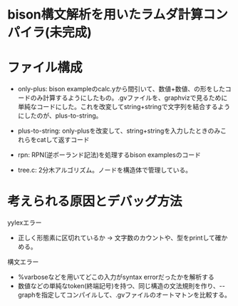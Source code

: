 # bison構文解析を用いたラムダ計算コンパイラ(未完成)

# ファイル構成

- only-plus: bison exampleのcalc.yから間引いて、数値+数値、の形をしたコードのみ計算するようにしたもの。.gvファイルを、graphvizで見るために単純なコードにした。これを改変してstring+stringで文字列を結合するようにしたのが、plus-to-string。

- plus-to-string: only-plusを改変して、string+stringを入力したときのみこれらをcatして返すコード

- rpn: RPN(逆ポーランド記法)を処理するbison examplesのコード

- tree.c: 2分木アルゴリズム。ノードを構造体で管理している。

# 考えられる原因とデバッグ方法

yylexエラー
- 正しく形態素に区切れているか -> 文字数のカウントや、型をprintして確かめる。

構文エラー
- %varboseなどを用いてどこの入力がsyntax errorだったかを解析する
- 数値などの単純なtoken(終端記号)を持つ、同じ構造の文法規則を作り、--graphを指定してコンパイルして、.gvファイルのオートマトンを比較する。
